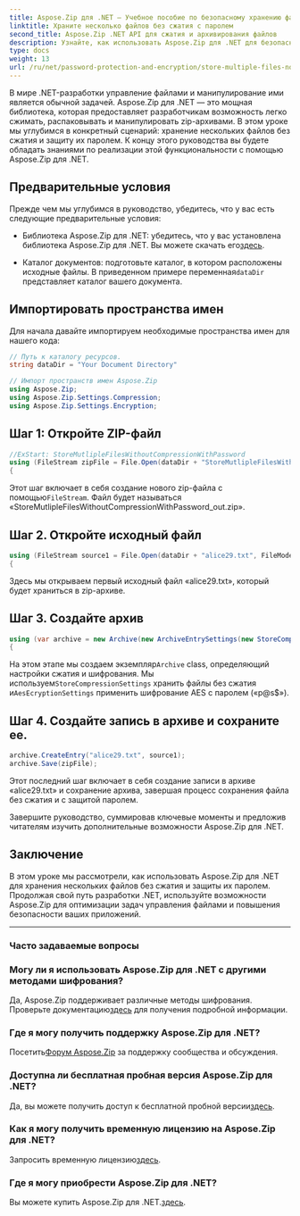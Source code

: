 ```yaml
---
title: Aspose.Zip для .NET — Учебное пособие по безопасному хранению файлов
linktitle: Храните несколько файлов без сжатия с паролем
second_title: Aspose.Zip .NET API для сжатия и архивирования файлов
description: Узнайте, как использовать Aspose.Zip для .NET для безопасного хранения нескольких файлов без сжатия. Простые шаги для защиты паролем. Раскройте возможности управления файлами!
type: docs
weight: 13
url: /ru/net/password-protection-and-encryption/store-multiple-files-no-compression-password/
---
```


В мире .NET-разработки управление файлами и манипулирование ими является обычной задачей. Aspose.Zip для .NET — это мощная библиотека, которая предоставляет разработчикам возможность легко сжимать, распаковывать и манипулировать zip-архивами. В этом уроке мы углубимся в конкретный сценарий: хранение нескольких файлов без сжатия и защиту их паролем. К концу этого руководства вы будете обладать знаниями по реализации этой функциональности с помощью Aspose.Zip для .NET.

## Предварительные условия

Прежде чем мы углубимся в руководство, убедитесь, что у вас есть следующие предварительные условия:

-  Библиотека Aspose.Zip для .NET: убедитесь, что у вас установлена библиотека Aspose.Zip для .NET. Вы можете скачать его[здесь](https://releases.aspose.com/zip/net/).

-  Каталог документов: подготовьте каталог, в котором расположены исходные файлы. В приведенном примере переменная`dataDir` представляет каталог вашего документа.

## Импортировать пространства имен

Для начала давайте импортируем необходимые пространства имен для нашего кода:

```csharp
// Путь к каталогу ресурсов.
string dataDir = "Your Document Directory"

// Импорт пространств имен Aspose.Zip
using Aspose.Zip;
using Aspose.Zip.Settings.Compression;
using Aspose.Zip.Settings.Encryption;
```

## Шаг 1: Откройте ZIP-файл

```csharp
//ExStart: StoreMutlipleFilesWithoutCompressionWithPassword
using (FileStream zipFile = File.Open(dataDir + "StoreMutlipleFilesWithoutCompressionWithPassword_out.zip", FileMode.Create))
{
```

 Этот шаг включает в себя создание нового zip-файла с помощью`FileStream`. Файл будет называться «StoreMutlipleFilesWithoutCompressionWithPassword_out.zip».

## Шаг 2. Откройте исходный файл

```csharp
using (FileStream source1 = File.Open(dataDir + "alice29.txt", FileMode.Open, FileAccess.Read))
{
```

Здесь мы открываем первый исходный файл «alice29.txt», который будет храниться в zip-архиве.

## Шаг 3. Создайте архив

```csharp
using (var archive = new Archive(new ArchiveEntrySettings(new StoreCompressionSettings(), new AesEcryptionSettings("p@s$", EncryptionMethod.AES256))))
{
```

 На этом этапе мы создаем экземпляр`Archive` class, определяющий настройки сжатия и шифрования. Мы используем`StoreCompressionSettings` хранить файлы без сжатия и`AesEcryptionSettings` применить шифрование AES с паролем («p@s$»).

## Шаг 4. Создайте запись в архиве и сохраните ее.

```csharp
archive.CreateEntry("alice29.txt", source1);
archive.Save(zipFile);
```

Этот последний шаг включает в себя создание записи в архиве «alice29.txt» и сохранение архива, завершая процесс сохранения файла без сжатия и с защитой паролем.

Завершите руководство, суммировав ключевые моменты и предложив читателям изучить дополнительные возможности Aspose.Zip для .NET.

## Заключение

В этом уроке мы рассмотрели, как использовать Aspose.Zip для .NET для хранения нескольких файлов без сжатия и защиты их паролем. Продолжая свой путь разработки .NET, используйте возможности Aspose.Zip для оптимизации задач управления файлами и повышения безопасности ваших приложений.

---

### Часто задаваемые вопросы

### Могу ли я использовать Aspose.Zip для .NET с другими методами шифрования?
 Да, Aspose.Zip поддерживает различные методы шифрования. Проверьте документацию[здесь](https://reference.aspose.com/zip/net/) для получения подробной информации.

### Где я могу получить поддержку Aspose.Zip для .NET?
 Посетить[Форум Aspose.Zip](https://forum.aspose.com/c/zip/37) за поддержку сообщества и обсуждения.

### Доступна ли бесплатная пробная версия Aspose.Zip для .NET?
 Да, вы можете получить доступ к бесплатной пробной версии[здесь](https://releases.aspose.com/).

### Как я могу получить временную лицензию на Aspose.Zip для .NET?
 Запросить временную лицензию[здесь](https://purchase.aspose.com/temporary-license/).

### Где я могу приобрести Aspose.Zip для .NET?
 Вы можете купить Aspose.Zip для .NET.[здесь](https://purchase.aspose.com/buy).
